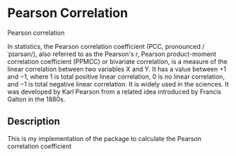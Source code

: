 # Pearson Correlation
Pearson correlation

In statistics, the Pearson correlation coefficient (PCC, pronounced /ˈpɪərsən/), also referred to as the Pearson's r, Pearson product-moment correlation coefficient (PPMCC) or bivariate correlation, is a measure of the linear correlation between two variables X and Y. It has a value between +1 and −1, where 1 is total positive linear correlation, 0 is no linear correlation, and −1 is total negative linear correlation. It is widely used in the sciences. It was developed by Karl Pearson from a related idea introduced by Francis Galton in the 1880s.

## Description

This is my implementation of the package to calculate the Pearson correlation coefficient
